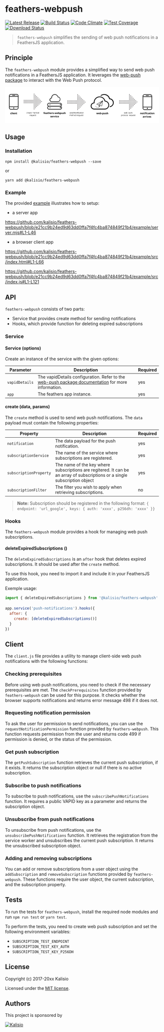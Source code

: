 # feathers-webpush

[![Latest Release](https://img.shields.io/github/v/tag/kalisio/feathers-webpush?sort=semver&label=latest)](https://github.com/kalisio/feathers-webpush/releases)
[![Build Status](https://app.travis-ci.com/kalisio/feathers-webpush.svg?branch=master)](https://app.travis-ci.com/kalisio/feathers-webpush)
[![Code Climate](https://codeclimate.com/github/kalisio/feathers-webpush/badges/gpa.svg)](https://codeclimate.com/github/kalisio/feathers-webpush)
[![Test Coverage](https://codeclimate.com/github/kalisio/feathers-webpush/badges/coverage.svg)](https://codeclimate.com/github/kalisio/feathers-webpush/coverage)
[![Download Status](https://img.shields.io/npm/dm/@kalisio/feathers-webpush.svg?style=flat-square)](https://www.npmjs.com/package/@kalisio/feathers-webpush)

> `feathers-webpush` simplifies the sending of web push notifications in a FeathersJS application.

## Principle

The `feathers-webpush` module provides a simplified way to send web push notifications in a FeathersJS application. It leverages the [web-push package](https://github.com/web-push-libs/web-push) to interact with the Web Push protocol.

![feathers-webpush principle](./docs/feathers-webpush-principle.png)

## Usage

### Installation

```shell
npm install @kalisio/feathers-webpush --save
```

or

```shell
yarn add @kalisio/feathers-webpush
```

### Example

The provided [example](./example/README.md) illustrates how to setup:

* a server app

https://github.com/kalisio/feathers-webpush/blob/e21cc9b24ed9d63dd0ffa7f4fc4ba874849f21b4/example/server.mjs#L1-L46

* a browser client app

https://github.com/kalisio/feathers-webpush/blob/e21cc9b24ed9d63dd0ffa7f4fc4ba874849f21b4/example/src/index.html#L1-L66

https://github.com/kalisio/feathers-webpush/blob/e21cc9b24ed9d63dd0ffa7f4fc4ba874849f21b4/example/src/index.js#L1-L121

## API

`feathers-webpush` consists of two parts:
* Service that provides create method for sending notifications
* Hooks, which provide function for deleting expired subscriptions

### Service

#### Service (options)

Create an instance of the service with the given options:

| Parameter | Description | Required |
|---|---|---|
|`vapidDetails` | The vapidDetails configuration. Refer to the [web-push package documentation](https://github.com/web-push-libs/web-push#input-3) for more information. | yes |
| `app` |  The feathers app instance. | yes |

#### create (data, params)

The `create` method is used to send web push notifications. The `data` payload must contain the following properties:

| Property | Description | Required |
|---|---|---|
|`notification` | The data payload for the push notification. | yes |
| `subscriptionService` |  The name of the service where subscriptions are registered. | yes |
| `subscriptionProperty` |  The name of the key where subscriptions are regitered. It can be an array of subscriptions or a single subscription object | yes |
| `subscriptionFilter` |  The filter you wish to apply when retrieving subscriptions. | no |

> **Note:** Subscription should be registered in the following format: `{ endpoint: 'url_google', keys: { auth: 'xxxx', p256dh: 'xxxx' }}`

### Hooks

The `feathers-webpush` module provides a hook for managing web push subscriptions.
#### deleteExpiredSubscriptions ()

The `deleteExpiredSubscriptions` is an `after` hook that deletes expired subscriptions. It should be used after the `create` method.

To use this hook, you need to import it and include it in your FeathersJS application.

Exemple usage: 

```js
import { deleteExpiredSubscriptions } from '@kalisio/feathers-webpush'

app.service('push-notifications').hooks({
  after: {
    create: [deleteExpiredSubscriptions()]
  }
})
```

## Client

The `client.js` file provides a utility to manage client-side web push notifications with the following functions:

### Checking prerequisites

Before using web push notifications, you need to check if the necessary prerequisites are met. The `checkPrerequisites` function provided by `feathers-webpush` can be used for this purpose. It checks whether the browser supports notifications and returns error message 498 if it does not.

### Requesting notification permission

To ask the user for permission to send notifications, you can use the `requestNotificationPermission` function provided by `feathers-webpush`. This function requests permission from the user and returns code 499 if permission is denied, or the status of the permission.

### Get push subscription

The `getPushSubscription` function retrieves the current push subscription, if it exists. It returns the subscription object or null if there is no active subscription.

### Subscribe to push notifications

To subscribe to push notifications, use the `subscribePushNotifications` function. It requires a public VAPID key as a parameter and returns the subscription object.

### Unsubscribe from push notifications

To unsubscribe from push notifications, use the `unsubscribePushNotifications` function. It retrieves the registration from the service worker and unsubscribes the current push subscription. It returns the unsubscribed subscription object.

### Adding and removing subscriptions

You can add or remove subscriptions from a user object using the `addSubscription` and `removeSubscription` functions provided by `feathers-webpush`. These functions require the user object, the current subscription, and the subscription property.

## Tests

To run the tests for `feathers-webpush`, install the required node modules and run `npm run test` or `yarn test`.

To perform the tests, you need to create web push subscription and set the following environment variables:
* `SUBSCRIPTION_TEST_ENDPOINT`
* `SUBSCRIPTION_TEST_KEY_AUTH`
* `SUBSCRIPTION_TEST_KEY_P256DH`

## License

Copyright (c) 2017-20xx Kalisio

Licensed under the [MIT license](LICENSE).

## Authors

This project is sponsored by 

[![Kalisio](https://s3.eu-central-1.amazonaws.com/kalisioscope/kalisio/kalisio-logo-black-256x84.png)](https://kalisio.com)